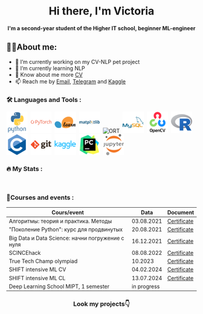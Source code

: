 <div id="header" align="center">
    <h1>Hi there, I'm Victoria</h1>
    <h4>I'm a second-year student of the Higher IT school, beginner ML-engineer</h3>
</div>

## 👩‍💻About me:
- 🔭 I’m currently working on my CV-NLP pet project
- 🌱 I’m currently learning NLP
- 📄 Know about me more [CV](cv-link)
- 📫 Reach me by [Email](mailto:vika_klyueva@inbox.ru), [Telegram](https://t.me/Viktoria_Klyueva) and [Kaggle](https://www.kaggle.com/vekosek)

### :hammer_and_wrench: Languages and Tools :
<div>
  <img src="https://github.com/devicons/devicon/blob/master/icons/python/python-original-wordmark.svg" title="Python" alt="Python" width="56" height="56"/>&nbsp;
  <img src="https://github.com/devicons/devicon/blob/master/icons/pytorch/pytorch-plain-wordmark.svg" title="Pytorch" alt="Pytorch" width="56" height="56"/>&nbsp;
  <img src="https://github.com/devicons/devicon/blob/master/icons/scikitlearn/scikitlearn-original.svg" title="Sklearn" alt="Sklearn" width="56" height="56"/>&nbsp;
  <img src="https://github.com/devicons/devicon/blob/master/icons/matplotlib/matplotlib-original-wordmark.svg" title="Matplotlib" alt="Matplotlib" width="56" height="56"/>&nbsp;
  <img src="https://github.com/microsoft/onnxruntime/blob/main/docs/images/ONNX_Runtime_logo_dark.png" title="ORT" alt="ORT" width="84" height="56"/>&nbsp;
  <img src="https://github.com/devicons/devicon/blob/master/icons/mysql/mysql-original-wordmark.svg" title="MySQL" alt="MySQL" width="56" height="56"/>&nbsp;
  <img src="https://github.com/devicons/devicon/blob/master/icons/opencv/opencv-original-wordmark.svg" title="OpenCV" alt="OpenCV" width="56" height="56"/>&nbsp;
  <img src="https://github.com/devicons/devicon/blob/master/icons/r/r-original.svg" title="R" alt="R" width="56" height="56"/>&nbsp;
  <img src="https://github.com/devicons/devicon/blob/master/icons/c/c-original.svg" title="Cpp" alt="Cpp" width="56" height="56"/>&nbsp;
  <img src="https://github.com/devicons/devicon/blob/master/icons/git/git-original-wordmark.svg" title="Git" alt="Git" width="56" height="56"/>&nbsp;
  <img src="https://github.com/devicons/devicon/blob/master/icons/kaggle/kaggle-original-wordmark.svg" title="Kaggle" alt="Kaggle" width="56" height="56"/>&nbsp;
  <img src="https://github.com/devicons/devicon/blob/master/icons/pycharm/pycharm-original.svg" title="Pycharm" alt="Pycharm" width="56" height="56"/>&nbsp;
  <img src="https://github.com/devicons/devicon/blob/master/icons/jupyter/jupyter-original-wordmark.svg" title="Jupyter" alt="Jupyter" width="56" height="56"/>&nbsp;
</div>

### :fire: My Stats :
<div id="stat" align="center">
    <img src="https://github-profile-summary-cards.vercel.app/api/cards/profile-details?username=VictoriaKlyueva&theme=github_dark" alt=""/>
    <img src="https://github-profile-summary-cards.vercel.app/api/cards/most-commit-language?username=VictoriaKlyueva&theme=github_dark" alt=""/>
    <img src="https://github-profile-summary-cards.vercel.app/api/cards/stats?username=VictoriaKlyueva&theme=github_dark" alt=""/>
</div>

### 📖Сourses and events :

|Cours/event|Data|Document|
|---------------------|--------|-----------|
|Алгоритмы: теория и практика. Методы|03.08.2021|[Certificate](https://stepik.org/cert/1043384)|
|"Поколение Python": курс для продвинутых|20.08.2021|[Certificate](https://stepik.org/cert/1060852)|
|Big Data и Data Science: начни погружение с нуля|16.12.2021|[Certificate](https://stepik.org/cert/1323232)|
|SCINCEhack|08.08.2022|[Certificate](https://drive.google.com/drive/u/0/folders/1dhK506K7hItWnnvbpTnuNhgxGDiknFGH)|
|True Tech Champ olympiad|10.2023|[Certificate](https://drive.google.com/file/d/1OqCi50YTNGGjT2WLr6hE2_2cJoTdvkLh/view?usp=sharing)|
|SHIFT intensive ML CV|04.02.2024|[Certificate](https://drive.google.com/file/d/1OqCi50YTNGGjT2WLr6hE2_2cJoTdvkLh/view?usp=sharing)|
|SHIFT intensive ML CL|13.07.2024|[Certificate](https://drive.google.com/file/d/1SFhCVVMy6gu_C2g3bVriV79PFnV7mafD/view?usp=sharing)|
|Deep Learning School MIPT, 1 semester|in progress||

<div id="header" align="center">
    <h3>Look my projects👇</h3>
</div>

<!-- [![Leetcode Stats](https://leetcard.jacoblin.cool/vika_klyueva)](https://leetcode.com/u/vika_klyueva) -->
